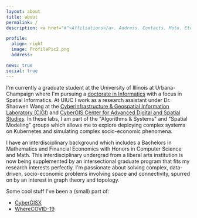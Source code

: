 ```yaml
---
layout: about
title: about
permalink: /
description: <a href="#">Affiliations</a>. Address. Contacts. Moto. Etc.

profile:
  align: right
  image: ProfilePic2.png
  address:

news: true
social: true
---
```


<!-- Write your biography here. Tell the world about yourself. Link to your favorite [subreddit](http://reddit.com){:target="\_blank"}. You can put a picture in, too. The code is already in, just name your picture `prof_pic.jpg` and put it in the `img/` folder.

Put your address / P.O. box / other info right below your picture. You can also disable any these elements by editing `profile` property of the YAML header of your `_pages/about.md`. Edit `_bibliography/papers.bib` and Jekyll will render your [publications page](/al-folio/publications/) automatically.

Link to your social media connections, too. This theme is set up to use [Font Awesome icons](http://fortawesome.github.io/Font-Awesome/){:target="\_blank"} and [Academicons](https://jpswalsh.github.io/academicons/){:target="\_blank"}, like the ones below. Add your Facebook, Twitter, LinkedIn, Google Scholar, or just disable all of them.
-->

I'm currently a graduate student at the University of Illinois at Urbana-Champaign where I'm pursuing a [doctorate in Informatics](http://www.informatics.illinois.edu/informatics-phd/) with a focus in Spatial Informatics. At UIUC I work as a research assistant under Dr. Shaowen Wang at the [CyberInfrastructure & Geospatial Information Laboratory (CIGI)](http://www.cigi.illinois.edu/) and [CyberGIS Center for Advanced Digital and Spatial Studies](http://cybergis.illinois.edu/). In these labs, I am part of the "Algorithms & Systems" and "Spatial Modeling" groups which allows me to explore deploying complex systems on Kubernetes and simulating complex socio-economic phenomena.

I have an interdisciplinary background which includes a Bachelors in Mathematics and Financial Economics with Honors in Computer Science and Math. This interdisciplinary undergrad from a liberal arts institution is now being supplemented by an intersectional graduate program that fits my research interests perfectly. I'm passionate about solving complex, data-driven, socio-economic problems involving space and connectivity, spurred on by an interest in graph theory and topology.

Some cool stuff I've been a (small) part of:

* [CyberGISX](https://cybergisxhub.cigi.illinois.edu/)
* [WhereCOVID-19](https://wherecovid19.cigi.illinois.edu/)
